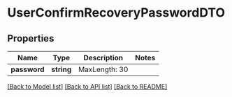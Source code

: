 # UserConfirmRecoveryPasswordDTO

## Properties
Name | Type | Description | Notes
------------ | ------------- | ------------- | -------------
**password** | **string** | MaxLength: 30 | 

[[Back to Model list]](../README.md#documentation-for-models) [[Back to API list]](../README.md#documentation-for-api-endpoints) [[Back to README]](../README.md)


